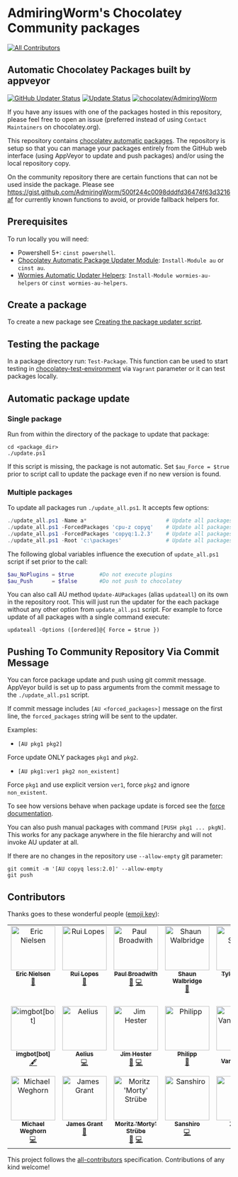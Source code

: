 # AdmiringWorm's Chocolatey Community packages

<!-- ALL-CONTRIBUTORS-BADGE:START - Do not remove or modify this section -->
[![All Contributors](https://img.shields.io/badge/all_contributors-19-orange.svg?style=flat-square)](#contributors-)
<!-- ALL-CONTRIBUTORS-BADGE:END -->

## Automatic Chocolatey Packages built by appveyor

[![GitHub Updater Status](https://img.shields.io/github/actions/workflow/status/AdmiringWorm/chocolatey-packages/.github%2Fworkflows%2Fpackage-updater.yml?style=flat-square&logo=github&label=updater)](https://github.com/AdmiringWorm/chocolatey-packages/actions/workflows/package-updater.yml)
[![Update Status](https://img.shields.io/badge/Status-blue?style=flat-square&label=Update)](https://gist.github.com/AdmiringWorm/747b3ede98c9404e5cb6a399595e7ad1)
[![chocolatey/AdmiringWorm](https://img.shields.io/badge/AdmiringWorm-yellowgreen?style=flat-square&logo=chocolatey&label=Chocolatey)](https://community.chocolatey.org/profiles/AdmiringWorm)

If you have any issues with one of the packages hosted in this repository, please feel free to open an issue (preferred instead of using `Contact Maintainers` on chocolatey.org).

This repository contains [chocolatey automatic packages](https://docs.chocolatey.org/en-us/create/automatic-packages).
The repository is setup so that you can manage your packages entirely from the GitHub web interface (using AppVeyor to update and push packages) and/or using the local repository copy.

On the community repository there are certain functions that can not be used inside the package.
Please see <https://gist.github.com/AdmiringWorm/500f244c0098dddfd36474f63d3216af> for currently known functions to avoid, or provide fallback helpers for.

## Prerequisites

To run locally you will need:

- Powershell 5+: `cinst powershell`.
- [Chocolatey Automatic Package Updater Module](https://github.com/majkinetor/au): `Install-Module au` or `cinst au`.
- [Wormies Automatic Updater Helpers](https://github.com/WormieCorp/Wormies-AU-Helpers): `Install-Module wormies-au-helpers` or `cinst wormies-au-helpers`.

## Create a package

To create a new package see [Creating the package updater script](https://github.com/majkinetor/au#creating-the-package-updater-script).

## Testing the package

In a package directory run: `Test-Package`. This function can be used to start testing in [chocolatey-test-environment](https://github.com/majkinetor/chocolatey-test-environment) via `Vagrant` parameter or it can test packages locally.

## Automatic package update

### Single package

Run from within the directory of the package to update that package:

    cd <package_dir>
    ./update.ps1

If this script is missing, the package is not automatic.
Set `$au_Force = $true` prior to script call to update the package even if no new version is found.

### Multiple packages

To update all packages run `./update_all.ps1`. It accepts few options:

```powershell
./update_all.ps1 -Name a*                         # Update all packages which name start with letter 'a'
./update_all.ps1 -ForcedPackages 'cpu-z copyq'    # Update all packages and force cpu-z and copyq
./update_all.ps1 -ForcedPackages 'copyq:1.2.3'    # Update all packages but force copyq with explicit version
./update_all.ps1 -Root 'c:\packages'              # Update all packages in the c:\packages folder
```

The following global variables influence the execution of `update_all.ps1` script if set prior to the call:

```powershell
$au_NoPlugins = $true        #Do not execute plugins
$au_Push      = $false       #Do not push to chocolatey
```

You can also call AU method `Update-AUPackages` (alias `updateall`) on its own in the repository root. This will just run the updater for the each package without any other option from `update_all.ps1` script. For example to force update of all packages with a single command execute:

    updateall -Options ([ordered]@{ Force = $true })

## Pushing To Community Repository Via Commit Message

You can force package update and push using git commit message. AppVeyor build is set up to pass arguments from the commit message to the `./update_all.ps1` script.

If commit message includes `[AU <forced_packages>]` message on the first line, the `forced_packages` string will be sent to the updater.

Examples:

- `[AU pkg1 pkg2]`

Force update ONLY packages `pkg1` and `pkg2`.

- `[AU pkg1:ver1 pkg2 non_existent]`

Force `pkg1` and use explicit version `ver1`, force `pkg2` and ignore `non_existent`.

To see how versions behave when package update is forced see the [force documentation](https://github.com/majkinetor/au/blob/master/README.md#force-update).

You can also push manual packages with command `[PUSH pkg1 ... pkgN]`. This works for any package anywhere in the file hierarchy and will not invoke AU updater at all.

If there are no changes in the repository use `--allow-empty` git parameter:

    git commit -m '[AU copyq less:2.0]' --allow-empty
    git push

## Contributors

Thanks goes to these wonderful people ([emoji key](https://allcontributors.org/docs/en/emoji-key)):

<!-- ALL-CONTRIBUTORS-LIST:START - Do not remove or modify this section -->
<!-- prettier-ignore-start -->
<!-- markdownlint-disable -->
<table>
  <tbody>
    <tr>
      <td align="center" valign="top" width="14.28%"><a href="https://github.com/ericbn"><img src="https://avatars3.githubusercontent.com/u/4120606?v=4?s=100" width="100px;" alt="Eric Nielsen"/><br /><sub><b>Eric Nielsen</b></sub></a><br /><a href="https://github.com/AdmiringWorm/chocolatey-packages/issues?q=author%3Aericbn+label%3Abug" title="Bug reports">🐛</a></td>
      <td align="center" valign="top" width="14.28%"><a href="http://ruilopes.com"><img src="https://avatars3.githubusercontent.com/u/43356?v=4?s=100" width="100px;" alt="Rui Lopes"/><br /><sub><b>Rui Lopes</b></sub></a><br /><a href="https://github.com/AdmiringWorm/chocolatey-packages/issues?q=author%3Argl+label%3Abug" title="Bug reports">🐛</a></td>
      <td align="center" valign="top" width="14.28%"><a href="https://pauby.com"><img src="https://avatars2.githubusercontent.com/u/12760779?v=4?s=100" width="100px;" alt="Paul Broadwith"/><br /><sub><b>Paul Broadwith</b></sub></a><br /><a href="https://github.com/AdmiringWorm/chocolatey-packages/issues?q=author%3Apauby+label%3Abug" title="Bug reports">🐛</a> <a href="https://github.com/AdmiringWorm/chocolatey-packages/commits?author=pauby" title="Code">💻</a></td>
      <td align="center" valign="top" width="14.28%"><a href="https://twitter.com/scw"><img src="https://avatars3.githubusercontent.com/u/1314?v=4?s=100" width="100px;" alt="Shaun Walbridge"/><br /><sub><b>Shaun Walbridge</b></sub></a><br /><a href="https://github.com/AdmiringWorm/chocolatey-packages/issues?q=author%3Ascw" title="Ideas, Planning, & Feedback">🤔</a></td>
      <td align="center" valign="top" width="14.28%"><a href="https://github.com/tylerszabo"><img src="https://avatars0.githubusercontent.com/u/315343?v=4?s=100" width="100px;" alt="Tyler Szabo"/><br /><sub><b>Tyler Szabo</b></sub></a><br /><a href="https://github.com/AdmiringWorm/chocolatey-packages/issues?q=author%3Atylerszabo" title="Ideas, Planning, & Feedback">🤔</a> <a href="https://github.com/AdmiringWorm/chocolatey-packages/commits?author=tylerszabo" title="Code">💻</a></td>
      <td align="center" valign="top" width="14.28%"><a href="https://github.com/quincunx"><img src="https://avatars2.githubusercontent.com/u/279130?v=4?s=100" width="100px;" alt="Christian Schuerer-Waldheim"/><br /><sub><b>Christian Schuerer-Waldheim</b></sub></a><br /><a href="https://github.com/AdmiringWorm/chocolatey-packages/issues?q=author%3Aquincunx+label%3Abug" title="Bug reports">🐛</a> <a href="https://github.com/AdmiringWorm/chocolatey-packages/commits?author=quincunx" title="Code">💻</a></td>
      <td align="center" valign="top" width="14.28%"><a href="https://github.com/MathNum"><img src="https://avatars2.githubusercontent.com/u/30048020?v=4?s=100" width="100px;" alt="MathNum"/><br /><sub><b>MathNum</b></sub></a><br /><a href="https://github.com/AdmiringWorm/chocolatey-packages/issues?q=author%3AMathNum" title="Ideas, Planning, & Feedback">🤔</a></td>
    </tr>
    <tr>
      <td align="center" valign="top" width="14.28%"><a href="https://github.com/apps/imgbot"><img src="https://avatars0.githubusercontent.com/in/4706?v=4?s=100" width="100px;" alt="imgbot[bot]"/><br /><sub><b>imgbot[bot]</b></sub></a><br /><a href="#content-imgbot[bot]" title="Content">🖋</a></td>
      <td align="center" valign="top" width="14.28%"><a href="https://github.com/AeliusSaionji"><img src="https://avatars3.githubusercontent.com/u/4342746?v=4?s=100" width="100px;" alt="Aelius"/><br /><sub><b>Aelius</b></sub></a><br /><a href="https://github.com/AdmiringWorm/chocolatey-packages/commits?author=AeliusSaionji" title="Code">💻</a></td>
      <td align="center" valign="top" width="14.28%"><a href="http://www.jimhester.com"><img src="https://avatars3.githubusercontent.com/u/205275?v=4?s=100" width="100px;" alt="Jim Hester"/><br /><sub><b>Jim Hester</b></sub></a><br /><a href="https://github.com/AdmiringWorm/chocolatey-packages/commits?author=jimhester" title="Documentation">📖</a> <a href="https://github.com/AdmiringWorm/chocolatey-packages/commits?author=jimhester" title="Code">💻</a></td>
      <td align="center" valign="top" width="14.28%"><a href="https://github.com/phihub"><img src="https://avatars2.githubusercontent.com/u/6604490?v=4?s=100" width="100px;" alt="Philipp"/><br /><sub><b>Philipp</b></sub></a><br /><a href="https://github.com/AdmiringWorm/chocolatey-packages/issues?q=author%3Aphihub" title="Ideas, Planning, & Feedback">🤔</a></td>
      <td align="center" valign="top" width="14.28%"><a href="https://ghuser.io/jayvdb"><img src="https://avatars1.githubusercontent.com/u/15092?v=4?s=100" width="100px;" alt="John Vandenberg"/><br /><sub><b>John Vandenberg</b></sub></a><br /><a href="https://github.com/AdmiringWorm/chocolatey-packages/issues?q=author%3Ajayvdb" title="Ideas, Planning, & Feedback">🤔</a></td>
      <td align="center" valign="top" width="14.28%"><a href="https://github.com/kintrupf"><img src="https://avatars3.githubusercontent.com/u/8496344?v=4?s=100" width="100px;" alt="Frank Kintrup"/><br /><sub><b>Frank Kintrup</b></sub></a><br /><a href="https://github.com/AdmiringWorm/chocolatey-packages/issues?q=author%3Akintrupf+label%3Abug" title="Bug reports">🐛</a></td>
      <td align="center" valign="top" width="14.28%"><a href="https://github.com/soul4soul"><img src="https://avatars2.githubusercontent.com/u/5142635?v=4?s=100" width="100px;" alt="soul4soul"/><br /><sub><b>soul4soul</b></sub></a><br /><a href="https://github.com/AdmiringWorm/chocolatey-packages/issues?q=author%3Asoul4soul" title="Ideas, Planning, & Feedback">🤔</a></td>
    </tr>
    <tr>
      <td align="center" valign="top" width="14.28%"><a href="https://github.com/michaelweghorn"><img src="https://avatars2.githubusercontent.com/u/6560939?v=4?s=100" width="100px;" alt="Michael Weghorn"/><br /><sub><b>Michael Weghorn</b></sub></a><br /><a href="https://github.com/AdmiringWorm/chocolatey-packages/commits?author=michaelweghorn" title="Code">💻</a></td>
      <td align="center" valign="top" width="14.28%"><a href="http://www.zaltys.org"><img src="https://avatars2.githubusercontent.com/u/42079499?v=4?s=100" width="100px;" alt="James Grant"/><br /><sub><b>James Grant</b></sub></a><br /><a href="https://github.com/AdmiringWorm/chocolatey-packages/issues?q=author%3Ajamesg-nz" title="Ideas, Planning, & Feedback">🤔</a></td>
      <td align="center" valign="top" width="14.28%"><a href="http://www.redheads.de"><img src="https://avatars.githubusercontent.com/u/2370091?v=4?s=100" width="100px;" alt="Moritz 'Morty' Strübe"/><br /><sub><b>Moritz 'Morty' Strübe</b></sub></a><br /><a href="https://github.com/AdmiringWorm/chocolatey-packages/issues?q=author%3Acmorty" title="Ideas, Planning, & Feedback">🤔</a> <a href="https://github.com/AdmiringWorm/chocolatey-packages/commits?author=cmorty" title="Code">💻</a></td>
      <td align="center" valign="top" width="14.28%"><a href="https://github.com/TakataSanshiro"><img src="https://avatars.githubusercontent.com/u/25909315?v=4?s=100" width="100px;" alt="Sanshiro"/><br /><sub><b>Sanshiro</b></sub></a><br /><a href="https://github.com/AdmiringWorm/chocolatey-packages/commits?author=TakataSanshiro" title="Code">💻</a></td>
      <td align="center" valign="top" width="14.28%"><a href="https://github.com/Zoullx"><img src="https://avatars.githubusercontent.com/u/11799502?v=4?s=100" width="100px;" alt="Zoullx"/><br /><sub><b>Zoullx</b></sub></a><br /><a href="https://github.com/AdmiringWorm/chocolatey-packages/commits?author=Zoullx" title="Documentation">📖</a></td>
    </tr>
  </tbody>
</table>

<!-- markdownlint-restore -->
<!-- prettier-ignore-end -->

<!-- ALL-CONTRIBUTORS-LIST:END -->

This project follows the [all-contributors](https://github.com/all-contributors/all-contributors) specification. Contributions of any kind welcome!
